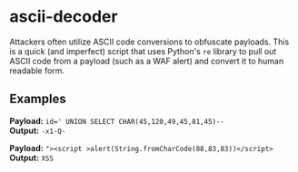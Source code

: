 # ascii-decoder
Attackers often utilize ASCII code conversions to obfuscate payloads. This is a quick (and imperfect) script that uses Python's `re` library to pull out ASCII code from a payload (such as a WAF alert) and convert it to human readable form. 

## Examples
**Payload:** `id=' UNION SELECT CHAR(45,120,49,45,81,45)--`  
**Output:** `-x1-Q-`  

**Payload:** `"><script >alert(String.fromCharCode(88,83,83))</script>`  
**Output:** `XSS`
